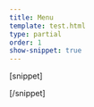 ```yaml
---
title: Menu
template: test.html
type: partial
order: 1
show-snippet: true
---
```

[snippet]
<div class="background--white">
    <span class="icon icon-menu--dark"></span>
    <span class="icon icon-menu--dark-small"></span>
</div>
<div class="background--ship-grey">
    <span class="icon icon-menu--light"></span>
    <span class="icon icon-menu--light-small"></span>
</div>
[/snippet]